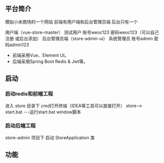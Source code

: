 ## 平台简介

模拟小米商场的一个网站 前端有用户端和后台管理员端 后台只有一个

用户端（vue-store-master）       测试用户 账号weoc123      密码weoc123（可以自己注册 或后台添加）
后台管理员端（store-admin-ui）  系统管理员  账号admin       密码admin123
 
* 前端采用Vue、Element UI。
* 后端采用Spring Boot Redis & Jwt等。

## 启动
### 启动redis和前端工程
进入 store 目录下 cmd打开终端（IDEA等工具可以直接打开）
store—>   
start.bat                             ---运行start.bat  window脚本

### 启动后端工程
store-admin 项目下
启动 StoreApplication 类

## 功能
